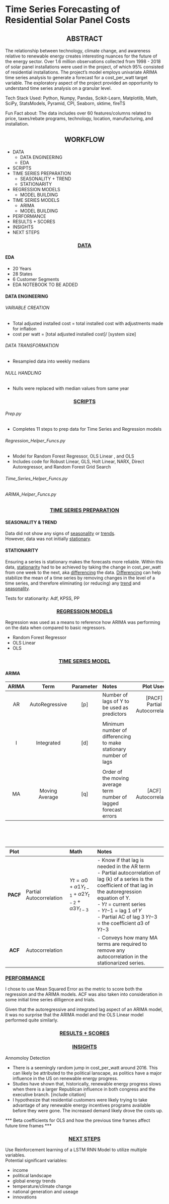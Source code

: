 # Time Series Forecasting of Residential Solar Panel Costs 

## <center>ABSTRACT</center>

The relationship between technology, climate change, and awareness relative to renewable energy creates interesting nuances for the future of the energy sector. Over 1.6 million observations collected from 1998 - 2018 of solar panel installations were used in the project, of which 95% consisted of residential installations. The project’s model employs univariate ARIMA time series analysis to generate a forecast for a cost_per_watt target variable. The exploratory aspect of the project provided an opportunity to understand time series analysis on a granular level.  

Tech Stack Used: 
Python, Numpy, Pandas, Scikit-Learn, Matplotlib, Math, SciPy, StatsModels, Pyramid,  CPI, Seaborn, sktime, fireTS

 
Fun Fact about:
The data includes over 60 features/columns related to price, taxes/rebate programs, technology, location, manufacturing, and installation. 

## <center>WORKFLOW</center>
- DATA
    - DATA ENGINEERING
    - EDA
- SCRIPTS
- TIME SERIES PREPARATION
  - SEASONALITY + TREND
  - STATIONARITY
- REGRESSION MODELS
  - MODEL BUILDING
- TIME SERIES MODELS
  - ARIMA
  - MODEL BUILDING
- PERFORMANCE
- RESULTS + SCORES
- INSIGHTS
- NEXT STEPS 


### <center><u>DATA</u></center>  
#### EDA

- 20 Years  
- 28 States
- 6 Customer Segments
- EDA NOTEBOOK TO BE ADDED 

#### DATA ENGINEERING
###### VARIABLE CREATION
- Total adjusted installed  cost = 
total installed cost with adjustments made for inflation
- cost per watt =  [total adjusted installed cost]/ [system size]

###### DATA TRANSFORMATION
- Resampled data into weekly medians

###### NULL HANDLING
- Nulls were replaced with median values from same year
  


### <center><u>SCRIPTS</u></center>
###### Prep.py
- Completes 11 steps to prep data for Time Series and Regression models

###### Regression_Helper_Funcs.py
- Model for Random Forest Regressor, OLS Linear , and OLS 
- Includes code for Robust Linear, GLS, Holt Linear, NARX, Direct Autoregressor, and Random Forest Grid Search

###### Time_Series_Helper_Funcs.py
###### ARIMA_Helper_Funcs.py

  
  
### <center><u>TIME SERIES PREPARATION</u></center>

#### SEASONALITY & TREND
Data did not show any signs of <u>seasonality</u> or <u>trends</u>. <br>
However, data was not initially <u>stationary</u>. 

 #### STATIONARITY
Ensuring a series is stationary makes the forecasts more reliable.
Within this data, <u>stationarity</u> had to be achieved by taking the change in cost_per_watt from one week to the next, aka <u>differencing</u> the data. <u>Differencing</u> can help stabilize the mean of a time series by removing changes in the level of a time series, and therefore eliminating (or reducing) any <u>trend</u> and <u>seasonality</u>.

Tests for stationarity: Adf, KPSS, PP

### <center><u>REGRESSION MODELS</u></center>
Regression was used as a means to reference how ARIMA was performing on the data when compared to basic regressors. 
- Random Forest Regressor
- OLS Linear 
- OLS 

### <u><center>TIME SERIES MODEL</center></u>
 
 #### ARIMA<br> 

| ARIMA | Term |Parameter|Notes |Plot Used|
|:------:|:------:|:------:|:------|:------:|
|AR|AutoRegressive|[p]| Number of lags of Y to be used as predictors| [PACF] <br>Partial Autocorrelation |
|||||||||
|I|Integrated|[d]| Minimum number of differencing to make stationary number of lags|
|||||||||
|MA|Moving Average|[q] | Order of the moving average term <br> number of lagged forecast errors |[ACF] <br>Autocorrelation |

<br>
<br>
<br>

|Plot ||Math |Notes|
|:----------:|:-------------|:--------|:------|
|**PACF**| Partial Autocorrelation |$Yt = \alpha0 + \alpha1 Y_{t-1} + \alpha2 Y_{t-2} + \alpha3 Y_{t-3}$|- Know if that lag is needed in the AR term <br> - Partial autocorrelation of lag (k) of a series is the coefficient of that lag in the autoregression equation of Y.<br> -  𝑌𝑡  = current series <br> -  𝑌𝑡−1  = lag 1 of  𝑌 <br>- Partial AC of lag 3  𝑌𝑡−3  = the coefficient  𝛼3  of  𝑌𝑡−3|
|**ACF**| Autocorrelation||- Conveys how many MA terms are required to remove any autocorrelation in the stationarized series.	
    
    
### <u>PERFORMANCE</u>
I chose to use Mean Squared Error as the metric to score both the regression and the ARIMA models. ACF was also taken into consideration in some initial time series dilligence and trials.

Given that the autoregressive and integrated lag aspect of an ARIMA model, it was no surprise that the ARIMA model and the OLS Linear model performed quite similarly. 


### <center><u>RESULTS + SCORES</u></center>



### <center><u>INSIGHTS</u></center>

Annomoloy Detection 
- There is a seemingly random jump in cost_per_watt around 2016. This can likely be attributed to the political lanscape, as politics have a major influence in the US on renewable energy progress. 
- Studies have shown that, historically, renewable energy progress slows when there is a larger Republican influence in both congress and the executive branch. [include citation]
- I hypothesize that residential customers were likely trying to take advantage of any renewable energy incentives programs available before they were gone. The increased demand likely drove the costs up. 

*** Beta coefficients for OLS and how the previous time frames affect future time frames ***

### <center><u>NEXT STEPS</u></center>

Use Reinforcement learning of a LSTM RNN Model to utilize multiple variables.<br>
Potential significant variables:
- income
- political landscape
- global energy trends
- temperature/climate change
- national generation and useage
- innovations

